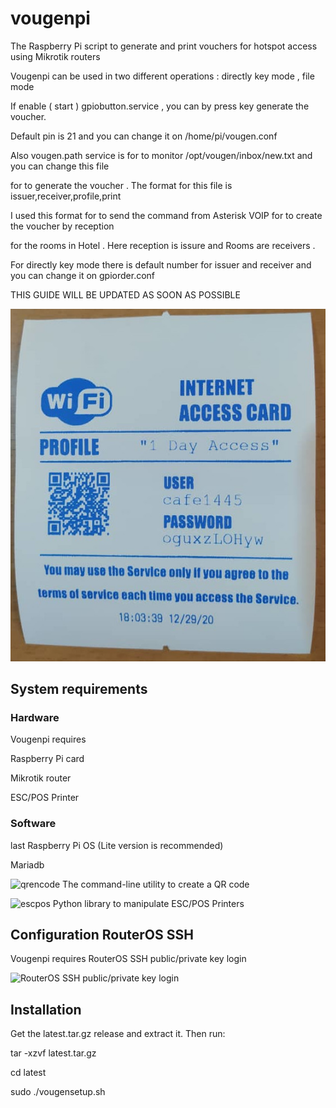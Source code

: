 # vougenpi
The Raspberry Pi script to generate and print vouchers for hotspot access using Mikrotik routers 

Vougenpi can be used in two different operations : directly key mode , file mode

If enable ( start ) gpiobutton.service , you can by press key generate the voucher.

Default pin is 21 and you can change it on /home/pi/vougen.conf

Also vougen.path service is for to monitor /opt/vougen/inbox/new.txt and you can change this file

for to generate the voucher . The format for this file is           issuer,receiver,profile,print

I used this format for to send the command from Asterisk VOIP for to create the voucher by reception

for the rooms in Hotel . Here reception is issure and Rooms are receivers .

For directly key mode there is default number for issuer and receiver and you can change it on gpiorder.conf

THIS GUIDE WILL BE UPDATED AS SOON AS POSSIBLE

![samplevoucher](samplevoucher.png)
## System requirements
### Hardware
Vougenpi requires

Raspberry Pi card

Mikrotik router

ESC/POS Printer

### Software

last Raspberry Pi OS (Lite version is recommended)

Mariadb

![qrencode](https://fukuchi.org/works/qrencode/) The command-line utility to create a QR code

![escpos](https://github.com/python-escpos/python-escpos) Python library to manipulate ESC/POS Printers

## Configuration RouterOS SSH
Vougenpi requires RouterOS SSH public/private key login 

![RouterOS SSH public/private key login](https://wiki.mikrotik.com/wiki/Use_SSH_to_execute_commands_(public/private_key_login))

## Installation 
Get the latest.tar.gz release and extract it. Then run:

tar -xzvf latest.tar.gz

cd latest

sudo ./vougensetup.sh

